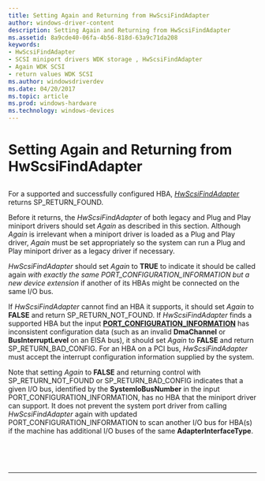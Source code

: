 ```yaml
---
title: Setting Again and Returning from HwScsiFindAdapter
author: windows-driver-content
description: Setting Again and Returning from HwScsiFindAdapter
ms.assetid: 8a9cde40-06fa-4b56-818d-63a9c71da208
keywords:
- HwScsiFindAdapter
- SCSI miniport drivers WDK storage , HwScsiFindAdapter
- Again WDK SCSI
- return values WDK SCSI
ms.author: windowsdriverdev
ms.date: 04/20/2017
ms.topic: article
ms.prod: windows-hardware
ms.technology: windows-devices
---
```


# Setting Again and Returning from HwScsiFindAdapter


## <span id="ddk_setting_again_and_returning_from_hwscsifindadapter_kg"></span><span id="DDK_SETTING_AGAIN_AND_RETURNING_FROM_HWSCSIFINDADAPTER_KG"></span>


For a supported and successfully configured HBA, [*HwScsiFindAdapter*](https://msdn.microsoft.com/library/windows/hardware/ff557300) returns SP\_RETURN\_FOUND.

Before it returns, the *HwScsiFindAdapter* of both legacy and Plug and Play miniport drivers should set *Again* as described in this section. Although *Again* is irrelevant when a miniport driver is loaded as a Plug and Play driver, *Again* must be set appropriately so the system can run a Plug and Play miniport driver as a legacy driver if necessary.

*HwScsiFindAdapter* should set *Again* to **TRUE** to indicate it should be called again *with exactly the same PORT\_CONFIGURATION\_INFORMATION but a new device extension* if another of its HBAs might be connected on the same I/O bus.

If *HwScsiFindAdapter* cannot find an HBA it supports, it should set *Again* to **FALSE** and return SP\_RETURN\_NOT\_FOUND. If *HwScsiFindAdapter* finds a supported HBA but the input [**PORT\_CONFIGURATION\_INFORMATION**](https://msdn.microsoft.com/library/windows/hardware/ff563900) has inconsistent configuration data (such as an invalid **DmaChannel** or **BusInterruptLevel** on an EISA bus), it should set *Again* to **FALSE** and return SP\_RETURN\_BAD\_CONFIG. For an HBA on a PCI bus, *HwScsiFindAdapter* must accept the interrupt configuration information supplied by the system.

Note that setting *Again* to **FALSE** and returning control with SP\_RETURN\_NOT\_FOUND or SP\_RETURN\_BAD\_CONFIG indicates that a given I/O bus, identified by the **SystemIoBusNumber** in the input PORT\_CONFIGURATION\_INFORMATION, has no HBA that the miniport driver can support. It does not prevent the system port driver from calling *HwScsiFindAdapter* again with updated PORT\_CONFIGURATION\_INFORMATION to scan another I/O bus for HBA(s) if the machine has additional I/O buses of the same **AdapterInterfaceType**.

 

 


--------------------


